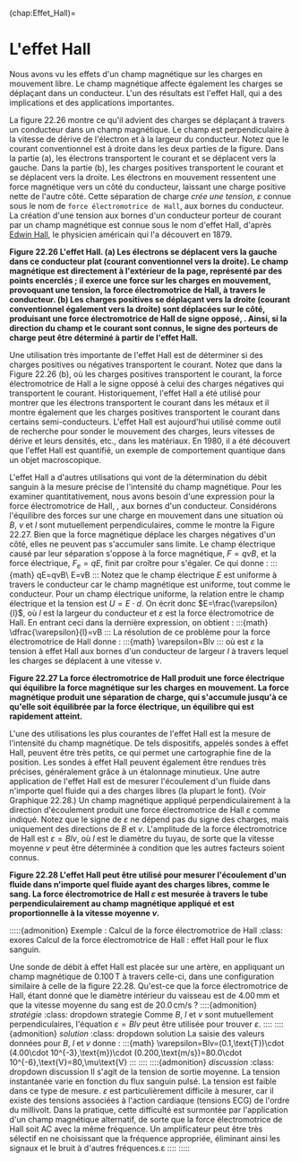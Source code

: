 (chap:Effet_Hall)=
# L'effet Hall
Nous avons vu les effets d'un champ magnétique sur les charges en mouvement libre. Le champ magnétique affecte également les charges se déplaçant dans un conducteur. L'un des résultats est l'effet Hall, qui a des implications et des applications importantes.

La figure 22.26 montre ce qu'il advient des charges se déplaçant à travers un conducteur dans un champ magnétique. Le champ est perpendiculaire à la vitesse de dérive de l'électron et à la largeur du conducteur. Notez que le courant conventionnel est à droite dans les deux parties de la figure. Dans la partie (a), les électrons transportent le courant et se déplacent vers la gauche. Dans la partie (b), les charges positives transportent le courant et se déplacent vers la droite. Les électrons en mouvement ressentent une force magnétique vers un côté du conducteur, laissant une charge positive nette de l'autre côté. Cette séparation de charge *crée une tension*, $\varepsilon$ connue sous le nom de `force électromotrice de Hall`, aux bornes du conducteur. La création d'une tension aux bornes d'un  conducteur porteur de courant par un champ magnétique est connue sous le nom d'effet Hall, d'après [Edwin Hall](https://fr.wikipedia.org/wiki/Edwin_Herbert_Hall), le physicien américain qui l'a découvert en 1879.
 
**Figure 22.26 L'effet Hall. (a) Les électrons se déplacent vers la gauche dans ce conducteur plat (courant conventionnel vers la droite). Le champ magnétique est directement à l'extérieur de la page, représenté par des points encerclés ; il exerce une force sur les charges en mouvement, provoquant une tension, la force électromotrice de Hall, à travers le conducteur. (b) Les charges positives se déplaçant vers la droite (courant conventionnel également vers la droite) sont déplacées sur le côté, produisant une force électromotrice de Hall de signe opposé, . Ainsi, si la direction du champ et le courant sont connus, le signe des porteurs de charge peut être déterminé à partir de l'effet Hall.**

Une utilisation très importante de l'effet Hall est de déterminer si des charges positives ou négatives transportent le courant. Notez que dans  la Figure 22.26 (b), où les charges positives transportent le courant, la force électromotrice de Hall a le signe opposé à celui des charges négatives qui transportent le courant. Historiquement, l'effet Hall a été utilisé pour montrer que les électrons transportent le courant dans les métaux et il montre également que les charges positives transportent le courant dans certains semi-conducteurs. L'effet Hall est aujourd'hui utilisé comme outil de recherche pour sonder le mouvement des charges, leurs vitesses de dérive et leurs densités, etc., dans les matériaux. En 1980, il a été découvert que l'effet Hall est quantifié, un exemple de comportement quantique dans un objet macroscopique.

L'effet Hall a d'autres utilisations qui vont de la détermination du débit sanguin à la mesure précise de l'intensité du champ magnétique. Pour les examiner quantitativement, nous avons besoin d'une expression pour la force électromotrice de Hall, , aux bornes d'un conducteur. Considérons l'équilibre des forces sur une charge en mouvement dans une situation où $B$, $v$ et $l$ sont mutuellement perpendiculaires, comme le montre la Figure 22.27. Bien que la force magnétique déplace les charges négatives d'un côté, elles ne peuvent pas s'accumuler sans limite. Le champ électrique causé par leur séparation s'oppose à la force magnétique, $F=qvB$, et la force électrique, $F_{e}=qE$, finit par croître pour s'égaler. Ce qui donne :
:::{math}
qE=qvB\\
E=vB
:::
Notez que le champ électrique $E$ est uniforme à travers le conducteur car le champ magnétique est uniforme, tout comme le conducteur. Pour un champ électrique uniforme, la relation entre le champ électrique et la tension est $U=E\cdot d$. On écrit donc $E=\frac{\varepsilon}{l}$, où $l$ est la largeur du conducteur et $\varepsilon$ est la force électromotrice de Hall. En entrant ceci dans la dernière expression, on obtient :
:::{math}
\dfrac{\varepsilon}{l}=vB
:::
La résolution de ce problème pour la force électromotrice de Hall donne :
:::{math}
\varepsilon=Blv
:::
où est $\varepsilon$ la tension à effet Hall aux bornes d'un conducteur de largeur $l$ à travers lequel les charges se déplacent à une vitesse $v$.
 
**Figure 22.27 La force électromotrice de Hall produit une force électrique qui équilibre la force magnétique sur les charges en mouvement. La force magnétique produit une séparation de charge, qui s'accumule jusqu'à ce qu'elle soit équilibrée par la force électrique, un équilibre qui est rapidement atteint.**

L'une des utilisations les plus courantes de l'effet Hall est la mesure de l'intensité du champ magnétique. De tels dispositifs, appelés sondes à effet Hall, peuvent être très petits, ce qui permet une cartographie fine de la position. Les sondes à effet Hall peuvent également être rendues très précises, généralement grâce à un étalonnage minutieux. Une autre application de l'effet Hall est de mesurer l'écoulement d'un fluide dans n'importe quel fluide qui a des charges libres (la plupart le font). (Voir Graphique 22.28.) Un champ magnétique appliqué perpendiculairement à la direction d'écoulement produit une force électromotrice de Hall $\varepsilon$ comme indiqué. Notez que le signe de $\varepsilon$ ne dépend pas du signe des charges, mais uniquement des directions de $B$ et $v$. L'amplitude de la force électromotrice de Hall est $\varepsilon=Blv$, où $l$ est le diamètre du tuyau, de sorte que la vitesse moyenne $v$ peut être déterminée à condition que les autres facteurs soient connus.
 
**Figure 22.28 L'effet Hall peut être utilisé pour mesurer l'écoulement d'un fluide dans n'importe quel fluide ayant des charges libres, comme le sang. La force électromotrice de Hall $\varepsilon$ est mesurée à travers le tube perpendiculairement au champ magnétique appliqué et est proportionnelle à la vitesse moyenne $v$.**

:::::{admonition} Exemple : Calcul de la force électromotrice de Hall
:class: exores
Calcul de la force électromotrice de Hall : effet Hall pour le flux sanguin.

Une sonde de débit à effet Hall est placée sur une artère, en appliquant un champ magnétique de $0.100\,\text{T}$ à travers celle-ci, dans une configuration similaire à celle de la figure 22.28. Qu'est-ce que la force électromotrice de Hall, étant donné que le diamètre intérieur du vaisseau est de $4.00\,\text{mm}$ et que la vitesse moyenne du sang est de $20.0\,\text{cm/s}$ ?
::::{admonition} *stratégie*
:class: dropdown strategie
Comme $B$, $l$ et $v$ sont mutuellement perpendiculaires, l'équation $\varepsilon=Blv$ peut être utilisée pour trouver $\varepsilon$.
::::
::::{admonition} *solution*
:class: dropdown solution
La saisie des valeurs données pour $B$, $l$ et $v$ donne :
:::{math}
\varepsilon=Blv=(0.1\,\text{T})\cdot (4.00\cdot 10^{-3}\,\text{m})\cdot (0.200\,\text{m/s})=80.0\cdot 10^{-6}\,\text{V}=80\,\mu\text{V}
:::
::::
::::{admonition} *discussion*
:class: dropdown discussion
Il s'agit de la tension de sortie moyenne. La tension instantanée varie en fonction du flux sanguin pulsé. La tension est faible dans ce type de mesure. $\varepsilon$ est particulièrement difficile à mesurer, car il existe des tensions associées à l'action cardiaque (tensions ECG) de l'ordre du millivolt. Dans la pratique, cette difficulté est surmontée par l'application d'un champ magnétique alternatif, de sorte que la force électromotrice de Hall soit AC avec la même fréquence. Un amplificateur peut être très sélectif en ne choisissant que la fréquence appropriée, éliminant ainsi les signaux et le bruit à d'autres fréquences.ε
::::
:::::
